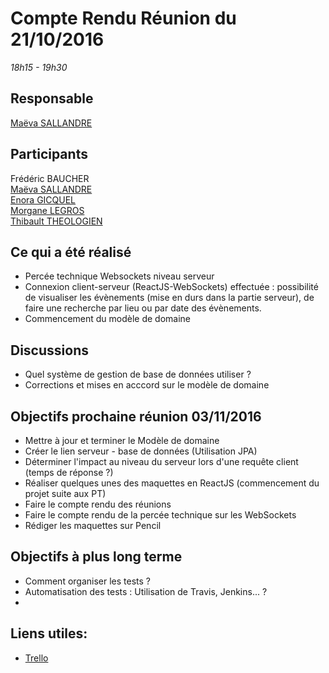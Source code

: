 # Compte Rendu Réunion du 21/10/2016
*18h15 - 19h30*

## Responsable
[Maëva SALLANDRE](https://github.com/Lueva)

## Participants
Frédéric BAUCHER  
[Maëva SALLANDRE](https://github.com/Lueva)  
[Enora GICQUEL](https://github.com/Kahmeset)  
[Morgane LEGROS](https://github.com/morgane1806)  
[Thibault THEOLOGIEN](https://github.com/MacBootglass)


## Ce qui a été réalisé
* Percée technique Websockets niveau serveur
* Connexion client-serveur (ReactJS-WebSockets) effectuée : possibilité de visualiser les évènements (mise en durs dans la partie serveur), de faire une recherche par lieu ou par date des évènements.
* Commencement du modèle de domaine

## Discussions
* Quel système de gestion de base de données utiliser ?
* Corrections et mises en acccord sur le modèle de domaine

## Objectifs prochaine réunion 03/11/2016
* Mettre à jour et terminer le Modèle de domaine
* Créer le lien serveur - base de données (Utilisation JPA)
* Déterminer l'impact au niveau du serveur lors d'une requête client (temps de réponse ?)
* Réaliser quelques unes des maquettes en ReactJS (commencement du projet suite aux PT)
* Faire le compte rendu des réunions
* Faire le compte rendu de la percée technique sur les WebSockets
* Rédiger les maquettes sur Pencil

## Objectifs à plus long terme
* Comment organiser les tests ?
* Automatisation des tests : Utilisation de Travis, Jenkins... ?
* 

## Liens utiles:
* [Trello](https://trello.com/b/5UbSuHw2/asi-j-m-ennuie)
